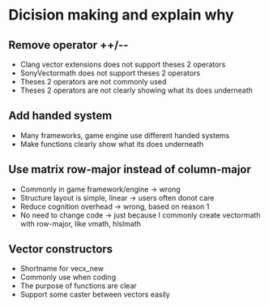 # Dicision making and explain why

## Remove operator ++/--
- Clang vector extensions does not support theses 2 operators
- SonyVectormath does not support theses 2 operators
- Theses 2 operators are not commonly used
- Theses 2 operators are not clearly showing what its does underneath

## Add handed system
- Many frameworks, game engine use different handed systems
- Make functions clearly show what its does underneath

## Use matrix row-major instead of column-major
- Commonly in game framework/engine -> wrong
- Structure layout is simple, linear -> users often donot care
- Reduce cognition overhead -> wrong, based on reason 1
- No need to change code -> just because I commonly create vectormath with row-major, like vmath, hlslmath

## Vector constructors
- Shortname for vecx_new
- Commonly use when coding
- The purpose of functions are clear
- Support some caster between vectors easily